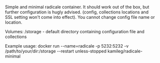 Simple and minimal radicale container.
It should work out of the box, but further configuration is hugly advised. (config, collections locations and SSL setting won't come into effect). You cannot change config file name or location.

Volumes:
/storage - default directory containing configuration file and collections

Example usage: docker run --name=radicale -p 5232:5232 -v /path/to/your/dir:/storage --restart unless-stopped kamileg/radicale-minimal

